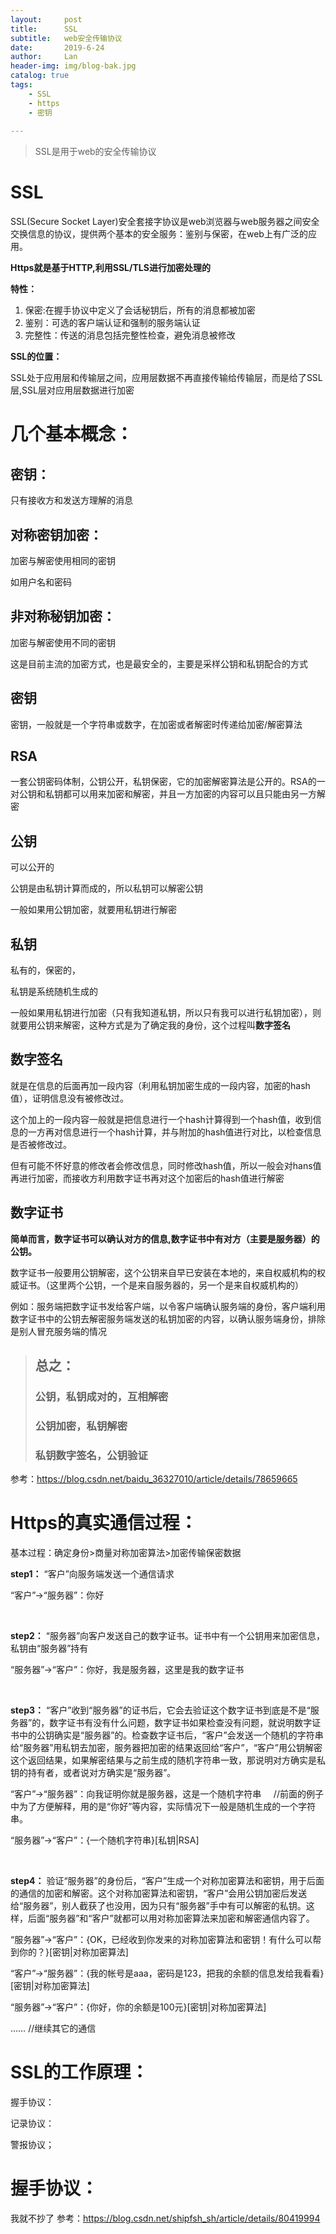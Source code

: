 ```yaml
---
layout:     post
title:      SSL
subtitle:   web安全传输协议
date:       2019-6-24
author:     Lan
header-img: img/blog-bak.jpg
catalog: true
tags:
    - SSL
    - https
    - 密钥
    
---
```

>SSL是用于web的安全传输协议

# SSL

SSL(Secure Socket Layer)安全套接字协议是web浏览器与web服务器之间安全交换信息的协议，提供两个基本的安全服务：鉴别与保密，在web上有广泛的应用。

**Https就是基于HTTP,利用SSL/TLS进行加密处理的**


**特性：**

1. 保密:在握手协议中定义了会话秘钥后，所有的消息都被加密
2. 鉴别：可选的客户端认证和强制的服务端认证
3. 完整性：传送的消息包括完整性检查，避免消息被修改



**SSL的位置：**

SSL处于应用层和传输层之间，应用层数据不再直接传输给传输层，而是给了SSL层,SSL层对应用层数据进行加密

# 几个基本概念：

## 密钥：
只有接收方和发送方理解的消息
## 对称密钥加密：
加密与解密使用相同的密钥

如用户名和密码
## 非对称秘钥加密：
加密与解密使用不同的密钥

这是目前主流的加密方式，也是最安全的，主要是采样公钥和私钥配合的方式

##  密钥
密钥，一般就是一个字符串或数字，在加密或者解密时传递给加密/解密算法
## RSA
一套公钥密码体制，公钥公开，私钥保密，它的加密解密算法是公开的。RSA的一对公钥和私钥都可以用来加密和解密，并且一方加密的内容可以且只能由另一方解密

## 公钥
可以公开的

公钥是由私钥计算而成的，所以私钥可以解密公钥

一般如果用公钥加密，就要用私钥进行解密
## 私钥
私有的，保密的，

私钥是系统随机生成的

一般如果用私钥进行加密（只有我知道私钥，所以只有我可以进行私钥加密），则就要用公钥来解密，这种方式是为了确定我的身份，这个过程叫**数字签名**

## 数字签名
就是在信息的后面再加一段内容（利用私钥加密生成的一段内容，加密的hash值），证明信息没有被修改过。

这个加上的一段内容一般就是把信息进行一个hash计算得到一个hash值，收到信息的一方再对信息进行一个hash计算，并与附加的hash值进行对比，以检查信息是否被修改过。

但有可能不怀好意的修改者会修改信息，同时修改hash值，所以一般会对hans值再进行加密，而接收方利用数字证书再对这个加密后的hash值进行解密
## 数字证书
**简单而言，数字证书可以确认对方的信息,数字证书中有对方（主要是服务器）的公钥。**

 数字证书一般要用公钥解密，这个公钥来自早已安装在本地的，来自权威机构的权威证书。（这里两个公钥，一个是来自服务器的，另一个是来自权威机构的）

例如：服务端把数字证书发给客户端，以令客户端确认服务端的身份，客户端利用数字证书中的公钥去解密服务端发送的私钥加密的内容，以确认服务端身份，排除是别人冒充服务端的情况


>## 总之：
>### 公钥，私钥成对的，互相解密
>### 公钥加密，私钥解密
>### 私钥数字签名，公钥验证
参考：https://blog.csdn.net/baidu_36327010/article/details/78659665
# Https的真实通信过程：

基本过程：确定身份>商量对称加密算法>加密传输保密数据

**step1：** “客户”向服务端发送一个通信请求

“客户”->“服务器”：你好

  

**step2：** “服务器”向客户发送自己的数字证书。证书中有一个公钥用来加密信息，私钥由“服务器”持有

“服务器”->“客户”：你好，我是服务器，这里是我的数字证书 

 

**step3：** “客户”收到“服务器”的证书后，它会去验证这个数字证书到底是不是“服务器”的，数字证书有没有什么问题，数字证书如果检查没有问题，就说明数字证书中的公钥确实是“服务器”的。检查数字证书后，“客户”会发送一个随机的字符串给“服务器”用私钥去加密，服务器把加密的结果返回给“客户”，“客户”用公钥解密这个返回结果，如果解密结果与之前生成的随机字符串一致，那说明对方确实是私钥的持有者，或者说对方确实是“服务器”。

“客户”->“服务器”：向我证明你就是服务器，这是一个随机字符串     //前面的例子中为了方便解释，用的是“你好”等内容，实际情况下一般是随机生成的一个字符串。

“服务器”->“客户”：{一个随机字符串}[私钥|RSA]

 

**step4：** 验证“服务器”的身份后，“客户”生成一个对称加密算法和密钥，用于后面的通信的加密和解密。这个对称加密算法和密钥，“客户”会用公钥加密后发送给“服务器”，别人截获了也没用，因为只有“服务器”手中有可以解密的私钥。这样，后面“服务器”和“客户”就都可以用对称加密算法来加密和解密通信内容了。

“服务器”->“客户”：{OK，已经收到你发来的对称加密算法和密钥！有什么可以帮到你的？}[密钥|对称加密算法]

“客户”->“服务器”：{我的帐号是aaa，密码是123，把我的余额的信息发给我看看}[密钥|对称加密算法]

“服务器”->“客户”：{你好，你的余额是100元}[密钥|对称加密算法]

…… //继续其它的通信
 

# SSL的工作原理：
握手协议：

记录协议：

警报协议；

# 握手协议：
我就不抄了
参考：https://blog.csdn.net/shipfsh_sh/article/details/80419994
